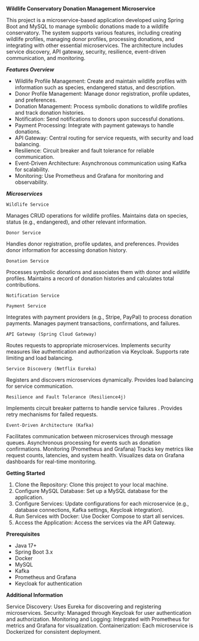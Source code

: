 **Wildlife Conservatory Donation Management Microservice**

This project is a microservice-based application developed using Spring Boot and MySQL to manage symbolic donations made to a wildlife conservatory. 
The system supports various features, including creating wildlife profiles, managing donor profiles, processing donations, and integrating with other essential microservices. 
The architecture includes service discovery, API gateway, security, resilience, event-driven communication, and monitoring.

***Features Overview***

- Wildlife Profile Management: Create and maintain wildlife profiles with information such as species, endangered status, and description.
- Donor Profile Management: Manage donor registration, profile updates, and preferences.
- Donation Management: Process symbolic donations to wildlife profiles and track donation histories.
- Notification: Send notifications to donors upon successful donations.
- Payment Processing: Integrate with payment gateways to handle donations.
- API Gateway: Central routing for service requests, with security and load balancing.
- Resilience: Circuit breaker and fault tolerance for reliable communication.
- Event-Driven Architecture: Asynchronous communication using Kafka for scalability.
- Monitoring: Use Prometheus and Grafana for monitoring and observability.


***Microservices***

`Wildlife Service`

Manages CRUD operations for wildlife profiles.
Maintains data on species, status (e.g., endangered), and other relevant information.

`Donor Service`

Handles donor registration, profile updates, and preferences.
Provides donor information for accessing donation history.

`Donation Service`

Processes symbolic donations and associates them with donor and wildlife profiles.
Maintains a record of donation histories and calculates total contributions.

`Notification Service`




`Payment Service`

Integrates with payment providers (e.g., Stripe, PayPal) to process donation payments.
Manages payment transactions, confirmations, and failures.

`API Gateway (Spring Cloud Gateway)`

Routes requests to appropriate microservices.
Implements security measures like authentication and authorization via Keycloak.
Supports rate limiting and load balancing.

`Service Discovery (Netflix Eureka)`

Registers and discovers microservices dynamically.
Provides load balancing for service communication.

`Resilience and Fault Tolerance (Resilience4j)`

Implements circuit breaker patterns to handle service failures .
Provides retry mechanisms for failed requests.

`Event-Driven Architecture (Kafka)`

Facilitates communication between microservices through message queues.
Asynchronous processing for events such as donation confirmations.
Monitoring (Prometheus and Grafana)
Tracks key metrics like request counts, latencies, and system health.
Visualizes data on Grafana dashboards for real-time monitoring.


**Getting Started**

1. Clone the Repository: Clone this project to your local machine.
2. Configure MySQL Database: Set up a MySQL database for the application.
3. Configure Services: Update configurations for each microservice (e.g., database connections, Kafka settings, Keycloak integration).
4. Run Services with Docker: Use Docker Compose to start all services.
5. Access the Application: Access the services via the API Gateway.

**Prerequisites**

- Java 17+
- Spring Boot 3.x
- Docker
- MySQL
- Kafka
- Prometheus and Grafana
- Keycloak for authentication

**Additional Information**

Service Discovery: Uses Eureka for discovering and registering microservices.
Security: Managed through Keycloak for user authentication and authorization.
Monitoring and Logging: Integrated with Prometheus for metrics and Grafana for visualization.
Containerization: Each microservice is Dockerized for consistent deployment.
